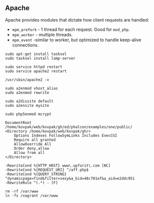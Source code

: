 Apache
-

Apache provides modules that dictate how client requests are handled:

* `mpm_prefork` - 1 thread for each request. Good for `mod_php`.
* `mpm_worker` - multiple threads.
* `mpm_event` -similar to worker, but optimized to handle keep-alive connections.

````
sudo apt-get install tasksel
sudo tasksel install lamp-server

sudo service httpd restart
sudo service apache2 restart

/usr/sbin/apache2 -v
````

````
sudo a2enmod vhost_alias
sudo a2enmod rewrite

sudo a2dissite default
sudo a2ensite mysite

sudo php5enmod mcrypt
````

````
DocumentRoot /home/kovpak/web/kovpak/gh/ed/phalcon/examples/one/public/
<Directory /home/kovpak/web/kovpak/gh/>
    Options Indexes FollowSymLinks Includes ExecCGI
    Require all granted
    AllowOverride All
    Order deny,allow
    Allow from all
</Directory>
````

````
-RewriteCond %{HTTP_HOST} www\.upforit\.com [NC]
-RewriteCond %{REQUEST_URI} ^/aff.php$
-RewriteCond %{QUERY_STRING} ^dynamicpage=find&filter=sexy&a_bid=48c701ef&a_aid=e2ddc951
-RewriteRule ^(.*) - [F]
````

````
rm -rf /var/www
ln -fs /vagrant /var/www
````
